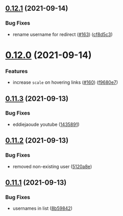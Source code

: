 ## [0.12.1](https://github.com/EddieHubCommunity/LinkFree/compare/v0.12.0...v0.12.1) (2021-09-14)


### Bug Fixes

* rename username for redirect ([#163](https://github.com/EddieHubCommunity/LinkFree/issues/163)) ([cf8d5c3](https://github.com/EddieHubCommunity/LinkFree/commit/cf8d5c394603e713fa3f8661cdf5ce2aaef79c42))



# [0.12.0](https://github.com/EddieHubCommunity/LinkFree/compare/v0.11.3...v0.12.0) (2021-09-14)


### Features

* increase `scale` on hovering links ([#160](https://github.com/EddieHubCommunity/LinkFree/issues/160)) ([f9680e7](https://github.com/EddieHubCommunity/LinkFree/commit/f9680e7ad6ec59a1aa7735658d7ad4f4c91ec3da))



## [0.11.3](https://github.com/EddieHubCommunity/LinkFree/compare/v0.11.2...v0.11.3) (2021-09-13)


### Bug Fixes

* eddiejaoude youtube ([1435891](https://github.com/EddieHubCommunity/LinkFree/commit/1435891457d1b16ffdf664c10795c964ad3ff094))



## [0.11.2](https://github.com/EddieHubCommunity/LinkFree/compare/v0.11.1...v0.11.2) (2021-09-13)


### Bug Fixes

* removed non-existing user ([5120a8e](https://github.com/EddieHubCommunity/LinkFree/commit/5120a8ee4aeb32702dd56c567bd3cb00aff5c2b9))



## [0.11.1](https://github.com/EddieHubCommunity/LinkFree/compare/v0.11.0...v0.11.1) (2021-09-13)


### Bug Fixes

* usernames in list ([8b59842](https://github.com/EddieHubCommunity/LinkFree/commit/8b598429257f1601870b604ce14a998c46e4e20d))



